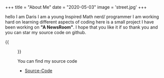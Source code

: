 +++
title = "About Me"
date = "2020-05-03"
image = 'street.jpg'
+++

hello I am Daris I am a young Inspired Math nerd/ programmer I am working hard on learning different aspects of coding here is a small project I have been working on **"A NewsRoom"**. I hope that you like it if so thank you and you can star my source code on github.



{{<figure src="../images/profile-1.jpeg">}}

You can find my source code

* [Source-Code](https://github.com/MadebyDaris/SchoolFakeNewsSite)